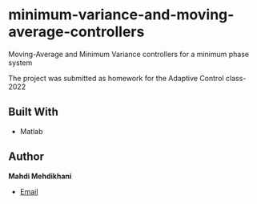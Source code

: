 # minimum-variance-and-moving-average-controllers
Moving-Average and Minimum Variance controllers for a minimum phase system

The project was submitted as homework for the Adaptive Control class-2022

## Built With

- Matlab


## Author

**Mahdi Mehdikhani**
- [Email](mailto:mahdi.mehdikhani@gmail.com?subject=Hi "Hi!")
